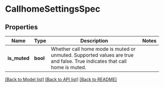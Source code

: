 # CallhomeSettingsSpec

## Properties
Name | Type | Description | Notes
------------ | ------------- | ------------- | -------------
**is_muted** | **bool** | Whether call home mode is muted or unmuted. Supported values are true and false. True indicates that call home is muted. | 

[[Back to Model list]](../README.md#documentation-for-models) [[Back to API list]](../README.md#documentation-for-api-endpoints) [[Back to README]](../README.md)

